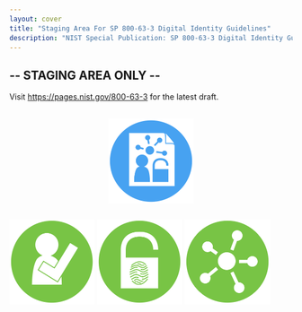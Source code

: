 ```yaml
---
layout: cover
title: "Staging Area For SP 800-63-3 Digital Identity Guidelines"
description: "NIST Special Publication: SP 800-63-3 Digital Identity Guidelines"
---
```

<section class="home home-title" markdown="1">

# -- STAGING AREA ONLY --

Visit <https://pages.nist.gov/800-63-3> for the latest draft.  <br><br>


</section>
<section class="home home-about" markdown="1">
<div class="section-container" markdown="1">
<div class="index-section-content" markdown="1">

  <a href="sp800-63-3.html"><img src="assets/63.png" style="display:block; margin: 0 auto; width: 30%;  margin-bottom: 2em;"/></a>

  <a href="sp800-63a.html"><img src="assets/63a.png" style="float: left; width: 30%; margin-right: 1%; margin-bottom: 0.5em;"/></a>

  <a href="sp800-63b.html"><img src="assets/63b.png" style="float: left; width: 30%; margin-right: 1%; margin-bottom: 0.5em;"/></a>

  <a href="sp800-63c.html"><img src="assets/63c.png" style="float: left; width: 30%; margin-right: 1%; margin-bottom: 0.5em;"/></a>

</div>
</div>
</section>
